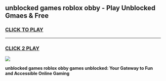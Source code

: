 
## unblocked games roblox obby - Play Unblocked Gmaes & Free
<h3>
<a href="https://news.freeplayer.one?title=unblocked_games_roblox_obby&ref=16F">CLICK TO PLAY</a></h3>
<hr>

<h3>
<a href="https://news.freeplayer.one?title=unblocked_games_roblox_obby&ref=16F">CLICK 2 PLAY</a>
  
</h3>

<a href="https://news.freeplayer.one?title=unblocked_games_roblox_obby&ref=16F/"><img src="https://clearcache.store/games.png"></a>


**unblocked games roblox obby games unblocked: Your Gateway to Fun and Accessible Online Gaming**
